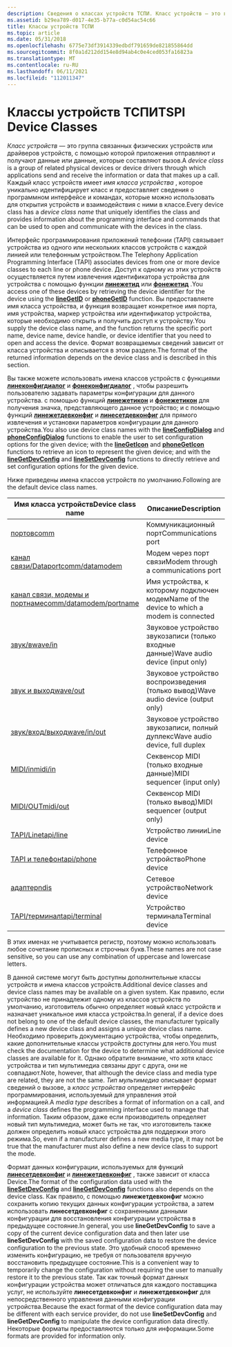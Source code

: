 ```yaml
---
description: Сведения о классах устройств ТСПИ. Класс устройств — это группа устройств или драйверов устройств, с помощью которых приложения отправляют и получают сведения о вызовах или данные.
ms.assetid: b29ea789-d017-4e35-b77a-c0d54ac54c66
title: Классы устройств ТСПИ
ms.topic: article
ms.date: 05/31/2018
ms.openlocfilehash: 6775e73df3914339edbdf791659de821855864dd
ms.sourcegitcommit: 8f0a1d212dd154e8d94ab4c0e4ced053fa16823a
ms.translationtype: MT
ms.contentlocale: ru-RU
ms.lasthandoff: 06/11/2021
ms.locfileid: "112011347"
---
```

# <a name="tspi-device-classes"></a><span data-ttu-id="fa66a-104">Классы устройств ТСПИ</span><span class="sxs-lookup"><span data-stu-id="fa66a-104">TSPI Device Classes</span></span>

<span data-ttu-id="fa66a-105">*Класс устройств* — это группа связанных физических устройств или драйверов устройств, с помощью которой приложения отправляют и получают данные или данные, которые составляют вызов.</span><span class="sxs-lookup"><span data-stu-id="fa66a-105">A *device class* is a group of related physical devices or device drivers through which applications send and receive the information or data that makes up a call.</span></span> <span data-ttu-id="fa66a-106">Каждый класс устройств имеет *имя класса устройства* , которое уникально идентифицирует класс и предоставляет сведения о программном интерфейсе и командах, которые можно использовать для открытия устройств и взаимодействия с ними в классе.</span><span class="sxs-lookup"><span data-stu-id="fa66a-106">Every device class has a *device class name* that uniquely identifies the class and provides information about the programming interface and commands that can be used to open and communicate with the devices in the class.</span></span>

<span data-ttu-id="fa66a-107">Интерфейс программирования приложений телефонии (TAPI) связывает устройства из одного или нескольких классов устройств с каждой линией или телефонным устройством.</span><span class="sxs-lookup"><span data-stu-id="fa66a-107">The Telephony Application Programming Interface (TAPI) associates devices from one or more device classes to each line or phone device.</span></span> <span data-ttu-id="fa66a-108">Доступ к одному из этих устройств осуществляется путем извлечения идентификатора устройства для устройства с помощью функции [**линежетид**](/windows/win32/api/tapi/nf-tapi-linegetid) или [**фонежетид**](/windows/win32/api/tapi/nf-tapi-phonegetid) .</span><span class="sxs-lookup"><span data-stu-id="fa66a-108">You access one of these devices by retrieving the device identifier for the device using the [**lineGetID**](/windows/win32/api/tapi/nf-tapi-linegetid) or [**phoneGetID**](/windows/win32/api/tapi/nf-tapi-phonegetid) function.</span></span> <span data-ttu-id="fa66a-109">Вы предоставляете имя класса устройства, и функция возвращает конкретное имя порта, имя устройства, маркер устройства или идентификатор устройства, которые необходимо открыть и получить доступ к устройству.</span><span class="sxs-lookup"><span data-stu-id="fa66a-109">You supply the device class name, and the function returns the specific port name, device name, device handle, or device identifier that you need to open and access the device.</span></span> <span data-ttu-id="fa66a-110">Формат возвращаемых сведений зависит от класса устройства и описывается в этом разделе.</span><span class="sxs-lookup"><span data-stu-id="fa66a-110">The format of the returned information depends on the device class and is described in this section.</span></span>

<span data-ttu-id="fa66a-111">Вы также можете использовать имена классов устройств с функциями [**линеконфигдиалог**](/windows/win32/api/tapi/nf-tapi-lineconfigdialog) и [**фонеконфигдиалог**](/windows/win32/api/tapi/nf-tapi-phoneconfigdialog) , чтобы разрешить пользователю задавать параметры конфигурации для данного устройства. с помощью функций [**линежетикон**](/windows/win32/api/tapi/nf-tapi-linegeticon) и [**фонежетикон**](/windows/win32/api/tapi/nf-tapi-phonegeticon) для получения значка, представляющего данное устройство; и с помощью функций [**линежетдевконфиг**](/windows/win32/api/tapi/nf-tapi-linegetdevconfig) и [**линесетдевконфиг**](/windows/win32/api/tapi/nf-tapi-linesetdevconfig) для прямого извлечения и установки параметров конфигурации для данного устройства.</span><span class="sxs-lookup"><span data-stu-id="fa66a-111">You also use device class names with the [**lineConfigDialog**](/windows/win32/api/tapi/nf-tapi-lineconfigdialog) and [**phoneConfigDialog**](/windows/win32/api/tapi/nf-tapi-phoneconfigdialog) functions to enable the user to set configuration options for the given device; with the [**lineGetIcon**](/windows/win32/api/tapi/nf-tapi-linegeticon) and [**phoneGetIcon**](/windows/win32/api/tapi/nf-tapi-phonegeticon) functions to retrieve an icon to represent the given device; and with the [**lineGetDevConfig**](/windows/win32/api/tapi/nf-tapi-linegetdevconfig) and [**lineSetDevConfig**](/windows/win32/api/tapi/nf-tapi-linesetdevconfig) functions to directly retrieve and set configuration options for the given device.</span></span>

<span data-ttu-id="fa66a-112">Ниже приведены имена классов устройств по умолчанию.</span><span class="sxs-lookup"><span data-stu-id="fa66a-112">Following are the default device class names.</span></span>



| <span data-ttu-id="fa66a-113">Имя класса устройств</span><span class="sxs-lookup"><span data-stu-id="fa66a-113">Device class name</span></span>                                       | <span data-ttu-id="fa66a-114">Описание</span><span class="sxs-lookup"><span data-stu-id="fa66a-114">Description</span></span>                                      |
|---------------------------------------------------------|--------------------------------------------------|
| <span data-ttu-id="fa66a-115">[портов](/previous-versions/windows/desktop/legacy/ms725177(v=vs.85))</span><span class="sxs-lookup"><span data-stu-id="fa66a-115">[comm](/previous-versions/windows/desktop/legacy/ms725177(v=vs.85))</span></span>                                       | <span data-ttu-id="fa66a-116">Коммуникационный порт</span><span class="sxs-lookup"><span data-stu-id="fa66a-116">Communications port</span></span>                              |
| <span data-ttu-id="fa66a-117">[канал связи/Dataport](/previous-versions/windows/desktop/legacy/ms725178(v=vs.85))</span><span class="sxs-lookup"><span data-stu-id="fa66a-117">[comm/datamodem](/previous-versions/windows/desktop/legacy/ms725178(v=vs.85))</span></span>                   | <span data-ttu-id="fa66a-118">Модем через порт связи</span><span class="sxs-lookup"><span data-stu-id="fa66a-118">Modem through a communications port</span></span>              |
| <span data-ttu-id="fa66a-119">[канал связи, модемы и портнаме](/previous-versions/windows/desktop/legacy/ms725179(v=vs.85))</span><span class="sxs-lookup"><span data-stu-id="fa66a-119">[comm/datamodem/portname](/previous-versions/windows/desktop/legacy/ms725179(v=vs.85))</span></span> | <span data-ttu-id="fa66a-120">Имя устройства, к которому подключен модем</span><span class="sxs-lookup"><span data-stu-id="fa66a-120">Name of the device to which a modem is connected</span></span> |
| <span data-ttu-id="fa66a-121">[звук/в](/previous-versions/windows/desktop/legacy/ms725990(v=vs.85))</span><span class="sxs-lookup"><span data-stu-id="fa66a-121">[wave/in](/previous-versions/windows/desktop/legacy/ms725990(v=vs.85))</span></span>                                 | <span data-ttu-id="fa66a-122">Звуковое устройство звукозаписи (только входные данные)</span><span class="sxs-lookup"><span data-stu-id="fa66a-122">Wave audio device (input only)</span></span>                   |
| <span data-ttu-id="fa66a-123">[звук и выход](/previous-versions/windows/desktop/legacy/ms725992(v=vs.85))</span><span class="sxs-lookup"><span data-stu-id="fa66a-123">[wave/out](/previous-versions/windows/desktop/legacy/ms725992(v=vs.85))</span></span>                               | <span data-ttu-id="fa66a-124">Звуковое устройство воспроизведения (только вывод)</span><span class="sxs-lookup"><span data-stu-id="fa66a-124">Wave audio device (output only)</span></span>                  |
| <span data-ttu-id="fa66a-125">[звук/вход/выход](/previous-versions/windows/desktop/legacy/ms725991(v=vs.85))</span><span class="sxs-lookup"><span data-stu-id="fa66a-125">[wave/in/out](/previous-versions/windows/desktop/legacy/ms725991(v=vs.85))</span></span>                         | <span data-ttu-id="fa66a-126">Звуковое устройство звукозаписи, полный дуплекс</span><span class="sxs-lookup"><span data-stu-id="fa66a-126">Wave audio device, full duplex</span></span>                   |
| <span data-ttu-id="fa66a-127">[MIDI/in](/previous-versions/windows/desktop/legacy/ms725244(v=vs.85))</span><span class="sxs-lookup"><span data-stu-id="fa66a-127">[midi/in](/previous-versions/windows/desktop/legacy/ms725244(v=vs.85))</span></span>                                 | <span data-ttu-id="fa66a-128">Секвенсор MIDI (только входные данные)</span><span class="sxs-lookup"><span data-stu-id="fa66a-128">MIDI sequencer (input only)</span></span>                      |
| <span data-ttu-id="fa66a-129">[MIDI/OUT](/previous-versions/windows/desktop/legacy/ms725245(v=vs.85))</span><span class="sxs-lookup"><span data-stu-id="fa66a-129">[midi/out](/previous-versions/windows/desktop/legacy/ms725245(v=vs.85))</span></span>                               | <span data-ttu-id="fa66a-130">Секвенсор MIDI (только вывод)</span><span class="sxs-lookup"><span data-stu-id="fa66a-130">MIDI sequencer (output only)</span></span>                     |
| <span data-ttu-id="fa66a-131">[TAPI/Line](/previous-versions/windows/desktop/legacy/ms725511(v=vs.85))</span><span class="sxs-lookup"><span data-stu-id="fa66a-131">[tapi/line](/previous-versions/windows/desktop/legacy/ms725511(v=vs.85))</span></span>                             | <span data-ttu-id="fa66a-132">Устройство линии</span><span class="sxs-lookup"><span data-stu-id="fa66a-132">Line device</span></span>                                      |
| <span data-ttu-id="fa66a-133">[TAPI и телефон](/previous-versions/windows/desktop/legacy/ms725512(v=vs.85))</span><span class="sxs-lookup"><span data-stu-id="fa66a-133">[tapi/phone](/previous-versions/windows/desktop/legacy/ms725512(v=vs.85))</span></span>                           | <span data-ttu-id="fa66a-134">Телефонное устройство</span><span class="sxs-lookup"><span data-stu-id="fa66a-134">Phone device</span></span>                                     |
| <span data-ttu-id="fa66a-135">[адаптер](/previous-versions/windows/desktop/legacy/ms725247(v=vs.85))</span><span class="sxs-lookup"><span data-stu-id="fa66a-135">[ndis](/previous-versions/windows/desktop/legacy/ms725247(v=vs.85))</span></span>                                       | <span data-ttu-id="fa66a-136">Сетевое устройство</span><span class="sxs-lookup"><span data-stu-id="fa66a-136">Network device</span></span>                                   |
| <span data-ttu-id="fa66a-137">[TAPI/терминал](/previous-versions/windows/desktop/legacy/ms725515(v=vs.85))</span><span class="sxs-lookup"><span data-stu-id="fa66a-137">[tapi/terminal](/previous-versions/windows/desktop/legacy/ms725515(v=vs.85))</span></span>                     | <span data-ttu-id="fa66a-138">Устройство терминала</span><span class="sxs-lookup"><span data-stu-id="fa66a-138">Terminal device</span></span>                                  |



 

<span data-ttu-id="fa66a-139">В этих именах не учитывается регистр, поэтому можно использовать любое сочетание прописных и строчных букв.</span><span class="sxs-lookup"><span data-stu-id="fa66a-139">These names are not case sensitive, so you can use any combination of uppercase and lowercase letters.</span></span>

<span data-ttu-id="fa66a-140">В данной системе могут быть доступны дополнительные классы устройств и имена классов устройств.</span><span class="sxs-lookup"><span data-stu-id="fa66a-140">Additional device classes and device class names may be available on a given system.</span></span> <span data-ttu-id="fa66a-141">Как правило, если устройство не принадлежит одному из классов устройств по умолчанию, изготовитель обычно определяет новый класс устройств и назначает уникальное имя класса устройства.</span><span class="sxs-lookup"><span data-stu-id="fa66a-141">In general, if a device does not belong to one of the default device classes, the manufacturer typically defines a new device class and assigns a unique device class name.</span></span> <span data-ttu-id="fa66a-142">Необходимо проверить документацию устройства, чтобы определить, какие дополнительные классы устройств доступны для него.</span><span class="sxs-lookup"><span data-stu-id="fa66a-142">You must check the documentation for the device to determine what additional device classes are available for it.</span></span> <span data-ttu-id="fa66a-143">Однако обратите внимание, что хотя класс устройства и тип мультимедиа связаны друг с друга, они не совпадают.</span><span class="sxs-lookup"><span data-stu-id="fa66a-143">Note, however, that although the device class and media type are related, they are not the same.</span></span> <span data-ttu-id="fa66a-144">*Тип мультимедиа* описывает формат сведений о вызове, а *класс устройства* определяет интерфейс программирования, используемый для управления этой информацией.</span><span class="sxs-lookup"><span data-stu-id="fa66a-144">A *media type* describes a format of information on a call, and a *device class* defines the programming interface used to manage that information.</span></span> <span data-ttu-id="fa66a-145">Таким образом, даже если производитель определяет новый тип мультимедиа, может быть не так, что изготовитель также должен определить новый класс устройства для поддержки этого режима.</span><span class="sxs-lookup"><span data-stu-id="fa66a-145">So, even if a manufacturer defines a new media type, it may not be true that the manufacturer must also define a new device class to support the mode.</span></span>

<span data-ttu-id="fa66a-146">Формат данных конфигурации, используемых для функций [**линесетдевконфиг**](/windows/win32/api/tapi/nf-tapi-linesetdevconfig) и [**линежетдевконфиг**](/windows/win32/api/tapi/nf-tapi-linegetdevconfig) , также зависит от класса Device.</span><span class="sxs-lookup"><span data-stu-id="fa66a-146">The format of the configuration data used with the [**lineSetDevConfig**](/windows/win32/api/tapi/nf-tapi-linesetdevconfig) and [**lineGetDevConfig**](/windows/win32/api/tapi/nf-tapi-linegetdevconfig) functions also depends on the device class.</span></span> <span data-ttu-id="fa66a-147">Как правило, с помощью **линежетдевконфиг** можно сохранить копию текущих данных конфигурации устройства, а затем использовать **линесетдевконфиг** с сохраненными данными конфигурации для восстановления конфигурации устройства в предыдущее состояние.</span><span class="sxs-lookup"><span data-stu-id="fa66a-147">In general, you use **lineGetDevConfig** to save a copy of the current device configuration data and then later use **lineSetDevConfig** with the saved configuration data to restore the device configuration to the previous state.</span></span> <span data-ttu-id="fa66a-148">Это удобный способ временно изменить конфигурацию, не требуя от пользователя вручную восстановить предыдущее состояние.</span><span class="sxs-lookup"><span data-stu-id="fa66a-148">This is a convenient way to temporarily change the configuration without requiring the user to manually restore it to the previous state.</span></span> <span data-ttu-id="fa66a-149">Так как точный формат данных конфигурации устройства может отличаться для каждого поставщика услуг, не используйте **линесетдевконфиг** и **линежетдевконфиг** для непосредственного управления данными конфигурации устройства.</span><span class="sxs-lookup"><span data-stu-id="fa66a-149">Because the exact format of the device configuration data may be different with each service provider, do not use **lineSetDevConfig** and **lineGetDevConfig** to manipulate the device configuration data directly.</span></span> <span data-ttu-id="fa66a-150">Некоторые форматы предоставляются только для информации.</span><span class="sxs-lookup"><span data-stu-id="fa66a-150">Some formats are provided for information only.</span></span>

 

 
